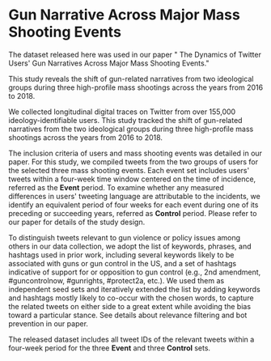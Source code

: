 # Gun Narrative Across Major Mass Shooting Events

The dataset released here was used in our paper " The Dynamics of Twitter Users' Gun Narratives Across Major Mass Shooting Events."

This study reveals the shift of gun-related narratives from two ideological groups during three high-profile mass shootings across the years from 2016 to 2018. 

We collected longitudinal digital traces on Twitter from over 155,000 ideology-identifiable users. This study tracked the shift of gun-related narratives from the two ideological groups during three high-profile mass shootings across the years from 2016 to 2018.

The inclusion criteria of users and mass shooting events was detailed in our paper. For this study, we compiled tweets from the two groups of users for the selected three mass shooting events. Each event set includes users' tweets within a four-week time window centered on the time of incidence, referred as the __Event__ period. To examine whether any measured differences in users' tweeting language are attributable to the incidents, we identify an equivalent period of four weeks for each event during one of its preceding or succeeding years, referred as __Control__ period. Please refer to our paper for details of the study design.

To distinguish tweets relevant to gun violence or policy issues among others in our data collection, we adopt the list of keywords, phrases, and hashtags used in prior work, including several keywords likely to be associated with guns or gun control in the US, and a set of hashtags indicative of support for or opposition to gun control (e.g., 2nd amendment, #guncontrolnow, #gunrights, #protect2a, etc.). We used them as independent seed sets and iteratively extended the list by adding keywords and hashtags mostly likely to co-occur with the chosen words, to capture the related tweets on either side to a great extent while avoiding the bias toward a particular stance. See details about relevance filtering and bot prevention in our paper.

The released dataset includes all tweet IDs of the relevant tweets within a four-week period for the three __Event__ and three __Control__ sets. 

